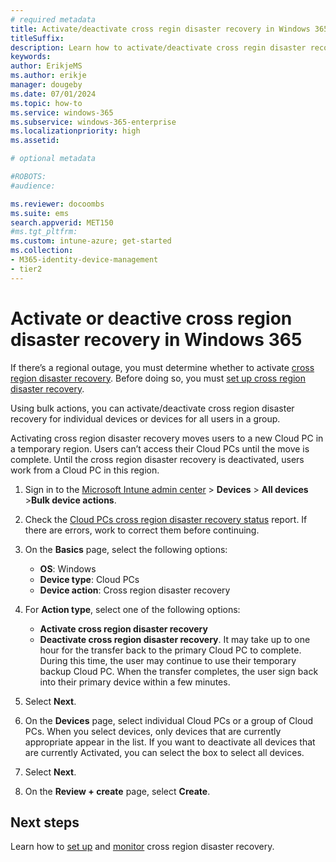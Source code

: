 ```yaml
---
# required metadata
title: Activate/deactivate cross regin disaster recovery in Windows 365.
titleSuffix:
description: Learn how to activate/deactivate cross regin disaster recovery in Windows 365.
keywords:
author: ErikjeMS
ms.author: erikje
manager: dougeby
ms.date: 07/01/2024
ms.topic: how-to
ms.service: windows-365
ms.subservice: windows-365-enterprise
ms.localizationpriority: high
ms.assetid: 

# optional metadata

#ROBOTS:
#audience:

ms.reviewer: docoombs
ms.suite: ems
search.appverid: MET150
#ms.tgt_pltfrm:
ms.custom: intune-azure; get-started
ms.collection:
- M365-identity-device-management
- tier2
---
```

# Activate or deactive cross region disaster recovery in Windows 365

If there’s a regional outage, you must determine whether to activate [cross region disaster recovery](cross-region-disaster-recovery.md). Before doing so, you must [set up cross region disaster recovery](cross-region-disaster-recovery-set-up.md).

Using bulk actions, you can activate/deactivate cross region disaster recovery for individual devices or devices for all users in a group.

Activating cross region disaster recovery moves users to a new Cloud PC in a temporary region. Users can’t access their Cloud PCs until the move is complete. Until the cross region disaster recovery is deactivated, users work from a Cloud PC in this region.

1. Sign in to the [Microsoft Intune admin center](https://go.microsoft.com/fwlink/?linkid=2109431) > **Devices** > **All devices** >**Bulk device actions**.
2. Check the [Cloud PCs cross region disaster recovery status]() report. If there are errors, work to correct them before continuing.
3. On the **Basics** page, select the following options:

    - **OS**: Windows
    - **Device type**: Cloud PCs
    - **Device action**: Cross region disaster recovery

4. For **Action type**, select one of the following options:
    - **Activate cross region disaster recovery**
    - **Deactivate cross region disaster recovery**. It may take up to one hour for the transfer back to the primary Cloud PC to complete. During this time, the user may continue to use their temporary backup Cloud PC. When the transfer completes, the user sign back into their primary device within a few minutes.

5. Select **Next**.
6. On the **Devices** page, select individual Cloud PCs or a group of Cloud PCs. When you select devices, only devices that are currently appropriate appear in the list. If you want to deactivate all devices that are currently Activated, you can select the box to select all devices.
7. Select **Next**.
8. On the **Review + create** page, select **Create**.

<!-- ########################## -->
## Next steps

Learn how to [set up](cross-region-disaster-recovery-set-up.md) and [monitor](cross-region-disaster-recovery-report.md) cross region disaster recovery.
